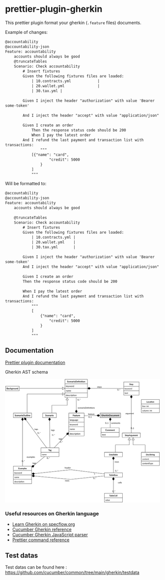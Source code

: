 # prettier-plugin-gherkin

This prettier plugin format your gherkin (`.feature` files) documents.

Example of changes:

```gherkin
@accountability
@accountability-json
Feature: accountability
    accounts should always be good
    @truncateTables
    Scenario: Check accountability
        # Insert fixtures
        Given the following fixtures files are loaded:
            | 10.contracts.yml            |
            | 20.wallet.yml               |
            | 30.tax.yml |

        Given I inject the header "authorization" with value 'Bearer some-token'

        And I inject the header "accept" with value "application/json"

        Given I create an order
            Then the response status code should be 200
            When I pay the latest order
        And I refund the last payment and transaction list with transactions:
                """
            [{"name": "card",
                    "credit": 5000
                }
            ]
            """
```

Will be formatted to:

```gherkin
@accountability
@accountability-json
Feature: accountability
    accounts should always be good

    @truncateTables
    Scenario: Check accountability
        # Insert fixtures
        Given the following fixtures files are loaded:
            | 10.contracts.yml |
            | 20.wallet.yml    |
            | 30.tax.yml       |

        Given I inject the header "authorization" with value 'Bearer some-token'
        And I inject the header "accept" with value "application/json"

        Given I create an order
        Then the response status code should be 200

        When I pay the latest order
        And I refund the last payment and transaction list with transactions:
            """
            [
                {"name": "card",
                    "credit": 5000
                }
            ]
            """
```

## Documentation

[Prettier plugin documentation](https://prettier.io/docs/en/plugins.html#developing-plugins)

Gherkin AST schema

![Gherkin AST schema](https://raw.githubusercontent.com/cucumber/common/main/gherkin/docs/ast.png)

### Useful resources on Gherkin language

- [Learn Gherkin on specflow.org](https://specflow.org/learn/gherkin/)
- [Cucumber Gherkin reference](https://cucumber.io/docs/gherkin/reference/)
- [Cucumber Gherkin JavaScript parser](https://github.com/cucumber/gherkin-javascript/)
- [Prettier command reference](https://github.com/prettier/prettier/blob/main/commands.md)

## Test datas

Test datas can be found here : https://github.com/cucumber/common/tree/main/gherkin/testdata
